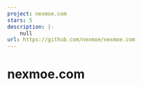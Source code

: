 ```yaml
---
project: nexmoe.com
stars: 5
description: |-
    null
url: https://github.com/nexmoe/nexmoe.com
---
```


# nexmoe.com
 

